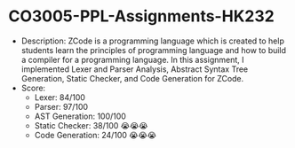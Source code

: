 # CO3005-PPL-Assignments-HK232
- Description: ZCode is a programming language which is created to help students learn the principles of programming language and how to build a compiler for a programming language. In this assignment, I implemented Lexer and Parser Analysis, Abstract Syntax Tree Generation, Static Checker, and Code Generation for ZCode.
- Score: 
  + Lexer: 84/100
  + Parser: 97/100
  + AST Generation: 100/100
  + Static Checker: 38/100 😭😭😭
  + Code Generation: 24/100 😭😭😭

